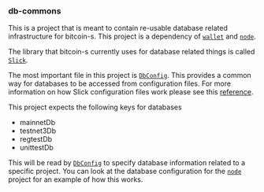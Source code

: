 ### db-commons

This is a project that is meant to contain re-usable database related infrastructure for bitcoin-s. This project is a dependency of [`wallet`](../wallet/) and [`node`](../node). 

The library that bitcoin-s currently uses for database related things is called [`Slick`](http://slick.lightbend.com/doc/3.3.0/).

The most important file in this project is [`DbConfig`](src/main/scala/org/bitcoins/db/DbConfig.scala). This provides a
common way for databases to be accessed from configuration files. For more information on how Slick configuration files
work please see this [reference](http://slick.lightbend.com/doc/3.3.0/gettingstarted.html#database-configuration).


This project expects the following keys for databases

- mainnetDb
- testnet3Db
- regtestDb
- unittestDb

This will be read by [`DbConfig`](src/main/scala/org/bitcoins/db/DbConfig.scala) to specify database information related
to a specific project. You can look at the database configuration for the [`node`](../node/src/main/resources/application.conf) project for an example
of how this works.